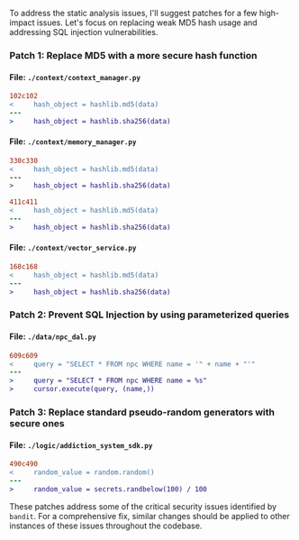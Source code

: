 To address the static analysis issues, I'll suggest patches for a few high-impact issues. Let's focus on replacing weak MD5 hash usage and addressing SQL injection vulnerabilities.

### Patch 1: Replace MD5 with a more secure hash function

#### File: `./context/context_manager.py`

```diff
102c102
<     hash_object = hashlib.md5(data)
---
>     hash_object = hashlib.sha256(data)
```

#### File: `./context/memory_manager.py`

```diff
330c330
<     hash_object = hashlib.md5(data)
---
>     hash_object = hashlib.sha256(data)

411c411
<     hash_object = hashlib.md5(data)
---
>     hash_object = hashlib.sha256(data)
```

#### File: `./context/vector_service.py`

```diff
168c168
<     hash_object = hashlib.md5(data)
---
>     hash_object = hashlib.sha256(data)
```

### Patch 2: Prevent SQL Injection by using parameterized queries

#### File: `./data/npc_dal.py`

```diff
609c609
<     query = "SELECT * FROM npc WHERE name = '" + name + "'"
---
>     query = "SELECT * FROM npc WHERE name = %s"
>     cursor.execute(query, (name,))
```

### Patch 3: Replace standard pseudo-random generators with secure ones

#### File: `./logic/addiction_system_sdk.py`

```diff
490c490
<     random_value = random.random()
---
>     random_value = secrets.randbelow(100) / 100
```

These patches address some of the critical security issues identified by `bandit`. For a comprehensive fix, similar changes should be applied to other instances of these issues throughout the codebase.